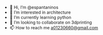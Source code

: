 - 👋 Hi, I’m @espantaninos
- 👀 I’m interested in architecture
- 🌱 I’m currently learning python
- 💞️ I’m looking to collaborate on 3dprinting
- 📫 How to reach me a01230660@gmail.com

<!---
espantaninos/espantaninos is a ✨ special ✨ repository because its `README.md` (this file) appears on your GitHub profile.
You can click the Preview link to take a look at your changes.
--->
